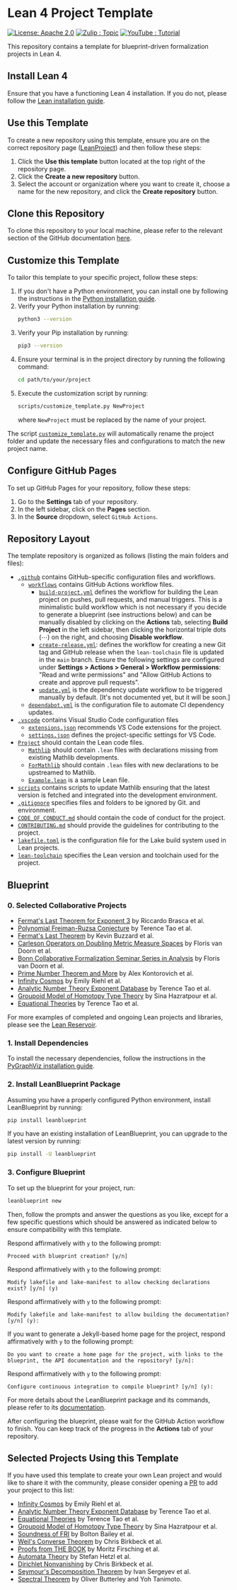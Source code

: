 # Lean 4 Project Template

[![License: Apache 2.0](https://img.shields.io/badge/License-Apache_2.0-lightblue.svg)](https://opensource.org/licenses/Apache-2.0)
[![Zulip : Topic](https://img.shields.io/badge/Zulip-Topic-%237E57C2.svg?logo=zulip&logoColor=white)](https://leanprover.zulipchat.com/#narrow/channel/113488-general/topic/Tutorial.3A.20Getting.20Started.20with.20Blueprint-Driven.20Projects)
[![YouTube : Tutorial](https://img.shields.io/badge/YouTube-Tutorial-%23FF0000.svg?logo=youtube&logoColor=white)](https://youtu.be/KyuyTsLgkMY)

This repository contains a template for blueprint-driven formalization projects in Lean 4.

## Install Lean 4

Ensure that you have a functioning Lean 4 installation. If you do not, please follow
the [Lean installation guide](https://leanprover-community.github.io/get_started.html).

## Use this Template

To create a new repository using this template, ensure you are on the correct repository page
([LeanProject](https://github.com/pitmonticone/LeanProject)) and then follow these steps:

1. Click the **Use this template** button located at the top right of the repository page.
2. Click the **Create a new repository** button.
3. Select the account or organization where you want to create it, choose a name for the new
repository, and click the **Create repository** button.

## Clone this Repository

To clone this repository to your local machine, please refer to the relevant section of the
GitHub documentation [here](https://docs.github.com/en/repositories/creating-and-managing-repositories/cloning-a-repository).

## Customize this Template

To tailor this template to your specific project, follow these steps:

1. If you don't have a Python environment, you can install one by following the instructions in the
[Python installation guide](https://www.python.org/downloads/).
1. Verify your Python installation by running:
    ```bash
    python3 --version
    ```
1. Verify your Pip installation by running:
    ```bash
    pip3 --version
    ```
1. Ensure your terminal is in the project directory by running the following command:
    ```bash
    cd path/to/your/project
    ```
1.	Execute the customization script by running:
    ```bash
    scripts/customize_template.py NewProject
    ```
    where `NewProject` must be replaced by the name of your project.

The script [`customize_template.py`](scripts/customize_template.py) will automatically rename the
project folder and update the necessary files and configurations to match the new project name.

## Configure GitHub Pages

To set up GitHub Pages for your repository, follow these steps:

1. Go to the **Settings** tab of your repository.
2. In the left sidebar, click on the **Pages** section.
3. In the **Source** dropdown, select `GitHub Actions`.

## Repository Layout

The template repository is organized as follows (listing the main folders and files):

- [`.github`](.github) contains GitHub-specific configuration files and workflows.
    - [`workflows`](.github/workflows) contains GitHub Actions workflow files.
        - [`build-project.yml`](.github/workflows/build-project.yml) defines the workflow for building
        the Lean project on pushes, pull requests, and manual triggers. This is a minimalistic build
        workflow which is not necessary if you decide to generate a blueprint (see instructions below)
        and can be manually disabled by clicking on the **Actions** tab, selecting **Build Project**
        in the left sidebar, then clicking the horizontal triple dots (⋯) on the right,
        and choosing **Disable workflow**.
        - [`create-release.yml`](.github/workflows/create-release.yml): defines the workflow for creating a new Git tag and GitHub release when the `lean-toolchain` file is updated in the `main` branch. Ensure the following settings are configured under **Settings > Actions > General > Workflow permissions**: "Read and write permissions" and "Allow GitHub Actions to create and approve pull requests".
        - [`update.yml`](.github/workflows/update.yml) is the dependency
        update workflow to be triggered manually by default. [It's not documented yet, but it will be soon.]
    - [`dependabot.yml`](.github/dependabot.yml) is the configuration file to automate CI dependency updates.
- [`.vscode`](.vscode) contains Visual Studio Code configuration files
    - [`extensions.json`](.vscode/extensions.json) recommends VS Code extensions for the project.
    - [`settings.json`](.vscode/settings.json) defines the project-specific settings for VS Code.
- [`Project`](Project) should contain the Lean code files.
    - [`Mathlib`](Project/Mathlib) should contain `.lean` files with declarations missing from
    existing Mathlib developments.
    - [`ForMathlib`](Project/ForMathlib) should contain `.lean` files with new declarations to
    be upstreamed to Mathlib.
    - [`Example.lean`](Project/Example.lean) is a sample Lean file.
- [`scripts`](scripts) contains scripts to update Mathlib ensuring that the latest version is
fetched and integrated into the development environment.
- [`.gitignore`](.gitignore) specifies files and folders to be ignored by Git.
and environment.
- [`CODE_OF_CONDUCT.md`](CODE_OF_CONDUCT.md) should contain the code of conduct for the project.
- [`CONTRIBUTING.md`](CONTRIBUTING.md) should provide the guidelines for contributing to the
project.
- [`lakefile.toml`](lakefile.toml) is the configuration file for the Lake build system used in
Lean projects.
- [`lean-toolchain`](lean-toolchain) specifies the Lean version and toolchain used for the project.

## Blueprint

### 0. Selected Collaborative Projects

- [Fermat's Last Theorem for Exponent 3](https://pitmonticone.github.io/FLT3/) by Riccardo Brasca et al.
- [Polynomial Freiman-Ruzsa Conjecture](https://github.com/teorth/pfr) by Terence Tao et al.
- [Fermat's Last Theorem](https://imperialcollegelondon.github.io/FLT/) by Kevin Buzzard et al.
- [Carleson Operators on Doubling Metric Measure Spaces](http://florisvandoorn.com/carleson/) by Floris van Doorn et al.
- [Bonn Collaborative Formalization Seminar Series in Analysis](https://github.com/fpvandoorn/BonnAnalysis) by Floris van Doorn et al.
- [Prime Number Theorem and More](https://github.com/AlexKontorovich/PrimeNumberTheoremAnd) by Alex Kontorovich et al.
- [Infinity Cosmos](https://github.com/emilyriehl/infinity-cosmos) by Emily Riehl et al.
- [Analytic Number Theory Exponent Database](https://github.com/teorth/expdb) by Terence Tao et al.
- [Groupoid Model of Homotopy Type Theory](https://github.com/sinhp/GroupoidModelofHoTTinLean4) by Sina Hazratpour et al.
- [Equational Theories](https://github.com/teorth/equational_theories) by Terence Tao et al.

For more examples of completed and ongoing Lean projects and libraries, please
see the [Lean Reservoir](https://reservoir.lean-lang.org).

### 1. Install Dependencies

To install the necessary dependencies, follow the instructions in the
[PyGraphViz installation guide](https://pygraphviz.github.io/documentation/stable/install.html).

### 2. Install LeanBlueprint Package

Assuming you have a properly configured Python environment, install LeanBlueprint by running:

```bash
pip install leanblueprint
```

If you have an existing installation of LeanBlueprint, you can upgrade to the latest version by
running:

```bash
pip install -U leanblueprint
```

### 3. Configure Blueprint

To set up the blueprint for your project, run:

```bash
leanblueprint new
```

Then, follow the prompts and answer the questions as you like, except for a few specific
questions which should be answered as indicated below to ensure compatibility with this template.

Respond affirmatively with `y` to the following prompt:

```console
Proceed with blueprint creation? [y/n]
```

Respond affirmatively with `y` to the following prompt:

```console
Modify lakefile and lake-manifest to allow checking declarations exist? [y/n] (y)
```

Respond affirmatively with `y` to the following prompt:

```console
Modify lakefile and lake-manifest to allow building the documentation? [y/n] (y):
```

If you want to generate a Jekyll-based home page for the project, respond
affirmatively with `y` to the following prompt:

```console
Do you want to create a home page for the project, with links to the blueprint, the API documentation and the repository? [y/n]:
```

Respond affirmatively with `y` to the following prompt:

```console
Configure continuous integration to compile blueprint? [y/n] (y):
```

For more details about the LeanBlueprint package and its commands, please refer to its
[documentation](https://github.com/PatrickMassot/leanblueprint/tree/master#starting-a-blueprint).

After configuring the blueprint, please wait for the GitHub Action workflow to finish.
You can keep track of the progress in the **Actions** tab of your repository.

## Selected Projects Using this Template

If you have used this template to create your own Lean project and would like to share it with the community, please consider opening a [PR](https://github.com/pitmonticone/LeanProject/pulls) to add your project to this list:

- [Infinity Cosmos](https://github.com/emilyriehl/infinity-cosmos) by Emily Riehl et al.
- [Analytic Number Theory Exponent Database](https://github.com/teorth/expdb) by Terence Tao et al.
- [Equational Theories](https://github.com/teorth/equational_theories) by Terence Tao et al.
- [Groupoid Model of Homotopy Type Theory](https://github.com/sinhp/GroupoidModelofHoTTinLean4) by Sina Hazratpour et al.
- [Soundness of FRI](https://github.com/BoltonBailey/FRISoundness) by Bolton Bailey et al.
- [Weil's Converse Theorem](https://github.com/CBirkbeck/WeilConverse) by Chris Birkbeck et al.
- [Proofs from THE BOOK](https://github.com/mo271/FormalBook) by Moritz Firsching et al.
- [Automata Theory](https://github.com/shetzl/autth) by Stefan Hetzl et al.
- [Dirichlet Nonvanishing](https://github.com/CBirkbeck/DirichletNonvanishing) by Chris Birkbeck et al.
- [Seymour's Decomposition Theorem](https://github.com/Ivan-Sergeyev/seymour) by Ivan Sergeyev et al.
- [Spectral Theorem](https://github.com/oliver-butterley/SpectralThm) by Oliver Butterley and Yoh Tanimoto.
